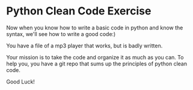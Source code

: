 # Python Clean Code Exercise
Now when you know how to write a basic code in python and know the syntax, we'll see how to write a good code:)

You have a file of a mp3 player that works, but is badly written.

Your mission is to take the code and organize it as much as you can.
To help you, you have a git repo that sums up the principles of python clean code.

Good Luck!
